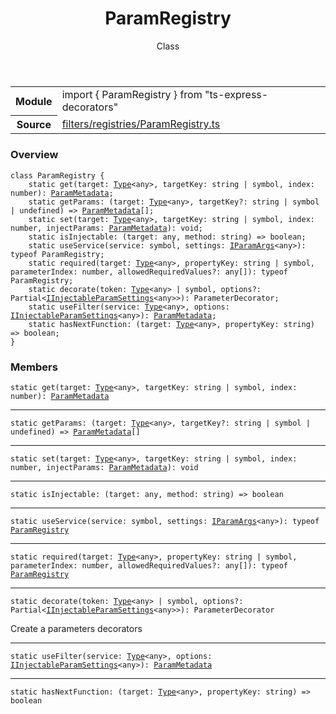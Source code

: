 <header class="symbol-info-header">    <h1 id="paramregistry">ParamRegistry</h1>    <label class="symbol-info-type-label class">Class</label>      </header>
<section class="symbol-info">      <table class="is-full-width">        <tbody>        <tr>          <th>Module</th>          <td>            <div class="lang-typescript">                <span class="token keyword">import</span> { ParamRegistry }                 <span class="token keyword">from</span>                 <span class="token string">"ts-express-decorators"</span>                            </div>          </td>        </tr>        <tr>          <th>Source</th>          <td>            <a href="https://romakita.github.io/ts-express-decorators/#//blob/v2.12.0/src/filters/registries/ParamRegistry.ts#L0-L0">                filters/registries/ParamRegistry.ts            </a>        </td>        </tr>                </tbody>      </table>    </section>

### Overview

<pre><code class="typescript-lang"><span class="token keyword">class</span> ParamRegistry <span class="token punctuation">{</span>
    <span class="token keyword">static</span> <span class="token function">get</span><span class="token punctuation">(</span>target<span class="token punctuation">:</span> <a href="#api/common/core/type"><span class="token">Type</span></a><<span class="token keyword">any</span>><span class="token punctuation">,</span> targetKey<span class="token punctuation">:</span> <span class="token keyword">string</span> | symbol<span class="token punctuation">,</span> index<span class="token punctuation">:</span> <span class="token keyword">number</span><span class="token punctuation">)</span><span class="token punctuation">:</span> <a href="#api/common/filters/parammetadata"><span class="token">ParamMetadata</span></a><span class="token punctuation">;</span>
    <span class="token keyword">static</span> getParams<span class="token punctuation">:</span> <span class="token punctuation">(</span>target<span class="token punctuation">:</span> <a href="#api/common/core/type"><span class="token">Type</span></a><<span class="token keyword">any</span>><span class="token punctuation">,</span> targetKey?<span class="token punctuation">:</span> <span class="token keyword">string</span> | symbol | undefined<span class="token punctuation">)</span> => <a href="#api/common/filters/parammetadata"><span class="token">ParamMetadata</span></a><span class="token punctuation">[</span><span class="token punctuation">]</span><span class="token punctuation">;</span>
    <span class="token keyword">static</span> <span class="token function">set</span><span class="token punctuation">(</span>target<span class="token punctuation">:</span> <a href="#api/common/core/type"><span class="token">Type</span></a><<span class="token keyword">any</span>><span class="token punctuation">,</span> targetKey<span class="token punctuation">:</span> <span class="token keyword">string</span> | symbol<span class="token punctuation">,</span> index<span class="token punctuation">:</span> <span class="token keyword">number</span><span class="token punctuation">,</span> injectParams<span class="token punctuation">:</span> <a href="#api/common/filters/parammetadata"><span class="token">ParamMetadata</span></a><span class="token punctuation">)</span><span class="token punctuation">:</span> <span class="token keyword">void</span><span class="token punctuation">;</span>
    <span class="token keyword">static</span> isInjectable<span class="token punctuation">:</span> <span class="token punctuation">(</span>target<span class="token punctuation">:</span> <span class="token keyword">any</span><span class="token punctuation">,</span> method<span class="token punctuation">:</span> <span class="token keyword">string</span><span class="token punctuation">)</span> => <span class="token keyword">boolean</span><span class="token punctuation">;</span>
    <span class="token keyword">static</span> <span class="token function">useService</span><span class="token punctuation">(</span>service<span class="token punctuation">:</span> symbol<span class="token punctuation">,</span> settings<span class="token punctuation">:</span> <a href="#api/common/filters/iparamargs"><span class="token">IParamArgs</span></a><<span class="token keyword">any</span>><span class="token punctuation">)</span><span class="token punctuation">:</span> typeof ParamRegistry<span class="token punctuation">;</span>
    <span class="token keyword">static</span> <span class="token function">required</span><span class="token punctuation">(</span>target<span class="token punctuation">:</span> <a href="#api/common/core/type"><span class="token">Type</span></a><<span class="token keyword">any</span>><span class="token punctuation">,</span> propertyKey<span class="token punctuation">:</span> <span class="token keyword">string</span> | symbol<span class="token punctuation">,</span> parameterIndex<span class="token punctuation">:</span> <span class="token keyword">number</span><span class="token punctuation">,</span> allowedRequiredValues?<span class="token punctuation">:</span> <span class="token keyword">any</span><span class="token punctuation">[</span><span class="token punctuation">]</span><span class="token punctuation">)</span><span class="token punctuation">:</span> typeof ParamRegistry<span class="token punctuation">;</span>
    <span class="token keyword">static</span> <span class="token function">decorate</span><span class="token punctuation">(</span>token<span class="token punctuation">:</span> <a href="#api/common/core/type"><span class="token">Type</span></a><<span class="token keyword">any</span>> | symbol<span class="token punctuation">,</span> options?<span class="token punctuation">:</span> Partial<<a href="#api/common/filters/iinjectableparamsettings"><span class="token">IInjectableParamSettings</span></a><<span class="token keyword">any</span>>><span class="token punctuation">)</span><span class="token punctuation">:</span> ParameterDecorator<span class="token punctuation">;</span>
    <span class="token keyword">static</span> <span class="token function">useFilter</span><span class="token punctuation">(</span>service<span class="token punctuation">:</span> <a href="#api/common/core/type"><span class="token">Type</span></a><<span class="token keyword">any</span>><span class="token punctuation">,</span> options<span class="token punctuation">:</span> <a href="#api/common/filters/iinjectableparamsettings"><span class="token">IInjectableParamSettings</span></a><<span class="token keyword">any</span>><span class="token punctuation">)</span><span class="token punctuation">:</span> <a href="#api/common/filters/parammetadata"><span class="token">ParamMetadata</span></a><span class="token punctuation">;</span>
    <span class="token keyword">static</span> hasNextFunction<span class="token punctuation">:</span> <span class="token punctuation">(</span>target<span class="token punctuation">:</span> <a href="#api/common/core/type"><span class="token">Type</span></a><<span class="token keyword">any</span>><span class="token punctuation">,</span> propertyKey<span class="token punctuation">:</span> <span class="token keyword">string</span><span class="token punctuation">)</span> => <span class="token keyword">boolean</span><span class="token punctuation">;</span>
<span class="token punctuation">}</span></code></pre>

### Members

<div class="method-overview"><pre><code class="typescript-lang"><span class="token keyword">static</span> <span class="token function">get</span><span class="token punctuation">(</span>target<span class="token punctuation">:</span> <a href="#api/common/core/type"><span class="token">Type</span></a><<span class="token keyword">any</span>><span class="token punctuation">,</span> targetKey<span class="token punctuation">:</span> <span class="token keyword">string</span> | symbol<span class="token punctuation">,</span> index<span class="token punctuation">:</span> <span class="token keyword">number</span><span class="token punctuation">)</span><span class="token punctuation">:</span> <a href="#api/common/filters/parammetadata"><span class="token">ParamMetadata</span></a></code></pre></div>
<hr />
<div class="method-overview"><pre><code class="typescript-lang"><span class="token keyword">static</span> getParams<span class="token punctuation">:</span> <span class="token punctuation">(</span>target<span class="token punctuation">:</span> <a href="#api/common/core/type"><span class="token">Type</span></a><<span class="token keyword">any</span>><span class="token punctuation">,</span> targetKey?<span class="token punctuation">:</span> <span class="token keyword">string</span> | symbol | undefined<span class="token punctuation">)</span> => <a href="#api/common/filters/parammetadata"><span class="token">ParamMetadata</span></a><span class="token punctuation">[</span><span class="token punctuation">]</span></code></pre></div>
<hr />
<div class="method-overview"><pre><code class="typescript-lang"><span class="token keyword">static</span> <span class="token function">set</span><span class="token punctuation">(</span>target<span class="token punctuation">:</span> <a href="#api/common/core/type"><span class="token">Type</span></a><<span class="token keyword">any</span>><span class="token punctuation">,</span> targetKey<span class="token punctuation">:</span> <span class="token keyword">string</span> | symbol<span class="token punctuation">,</span> index<span class="token punctuation">:</span> <span class="token keyword">number</span><span class="token punctuation">,</span> injectParams<span class="token punctuation">:</span> <a href="#api/common/filters/parammetadata"><span class="token">ParamMetadata</span></a><span class="token punctuation">)</span><span class="token punctuation">:</span> <span class="token keyword">void</span></code></pre></div>
<hr />
<div class="method-overview"><pre><code class="typescript-lang"><span class="token keyword">static</span> isInjectable<span class="token punctuation">:</span> <span class="token punctuation">(</span>target<span class="token punctuation">:</span> <span class="token keyword">any</span><span class="token punctuation">,</span> method<span class="token punctuation">:</span> <span class="token keyword">string</span><span class="token punctuation">)</span> => <span class="token keyword">boolean</span></code></pre></div>
<hr />
<div class="method-overview"><pre><code class="typescript-lang"><span class="token keyword">static</span> <span class="token function">useService</span><span class="token punctuation">(</span>service<span class="token punctuation">:</span> symbol<span class="token punctuation">,</span> settings<span class="token punctuation">:</span> <a href="#api/common/filters/iparamargs"><span class="token">IParamArgs</span></a><<span class="token keyword">any</span>><span class="token punctuation">)</span><span class="token punctuation">:</span> typeof <a href="#api/common/filters/paramregistry"><span class="token">ParamRegistry</span></a></code></pre></div>
<hr />
<div class="method-overview"><pre><code class="typescript-lang"><span class="token keyword">static</span> <span class="token function">required</span><span class="token punctuation">(</span>target<span class="token punctuation">:</span> <a href="#api/common/core/type"><span class="token">Type</span></a><<span class="token keyword">any</span>><span class="token punctuation">,</span> propertyKey<span class="token punctuation">:</span> <span class="token keyword">string</span> | symbol<span class="token punctuation">,</span> parameterIndex<span class="token punctuation">:</span> <span class="token keyword">number</span><span class="token punctuation">,</span> allowedRequiredValues?<span class="token punctuation">:</span> <span class="token keyword">any</span><span class="token punctuation">[</span><span class="token punctuation">]</span><span class="token punctuation">)</span><span class="token punctuation">:</span> typeof <a href="#api/common/filters/paramregistry"><span class="token">ParamRegistry</span></a></code></pre></div>
<hr />
<div class="method-overview"><pre><code class="typescript-lang"><span class="token keyword">static</span> <span class="token function">decorate</span><span class="token punctuation">(</span>token<span class="token punctuation">:</span> <a href="#api/common/core/type"><span class="token">Type</span></a><<span class="token keyword">any</span>> | symbol<span class="token punctuation">,</span> options?<span class="token punctuation">:</span> Partial<<a href="#api/common/filters/iinjectableparamsettings"><span class="token">IInjectableParamSettings</span></a><<span class="token keyword">any</span>>><span class="token punctuation">)</span><span class="token punctuation">:</span> ParameterDecorator</code></pre></div>
Create a parameters decorators
<hr />
<div class="method-overview"><pre><code class="typescript-lang"><span class="token keyword">static</span> <span class="token function">useFilter</span><span class="token punctuation">(</span>service<span class="token punctuation">:</span> <a href="#api/common/core/type"><span class="token">Type</span></a><<span class="token keyword">any</span>><span class="token punctuation">,</span> options<span class="token punctuation">:</span> <a href="#api/common/filters/iinjectableparamsettings"><span class="token">IInjectableParamSettings</span></a><<span class="token keyword">any</span>><span class="token punctuation">)</span><span class="token punctuation">:</span> <a href="#api/common/filters/parammetadata"><span class="token">ParamMetadata</span></a></code></pre></div>
<hr />
<div class="method-overview"><pre><code class="typescript-lang"><span class="token keyword">static</span> hasNextFunction<span class="token punctuation">:</span> <span class="token punctuation">(</span>target<span class="token punctuation">:</span> <a href="#api/common/core/type"><span class="token">Type</span></a><<span class="token keyword">any</span>><span class="token punctuation">,</span> propertyKey<span class="token punctuation">:</span> <span class="token keyword">string</span><span class="token punctuation">)</span> => <span class="token keyword">boolean</span></code></pre></div>
